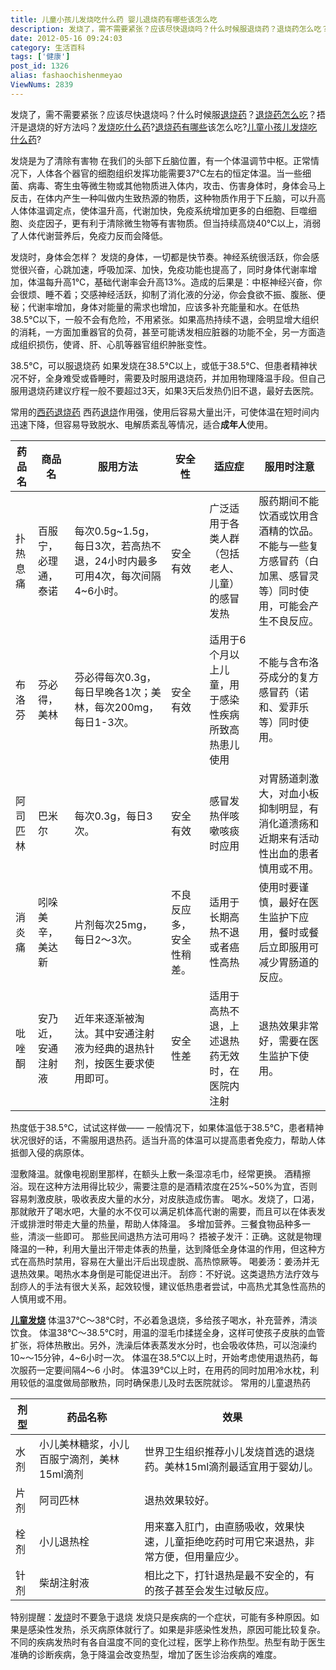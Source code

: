 ```yaml
---
title: 儿童小孩儿发烧吃什么药 婴儿退烧药有哪些该怎么吃
description: 发烧了，需不需要紧张？应该尽快退烧吗？什么时候服退烧药？退烧药怎么吃？捂汗是退烧的好方法吗？发烧吃什么药?退烧药有哪些该怎么吃?儿童小孩儿发烧吃什么药?发烧是为了清除有害物在我们的头部下丘脑位置，有一个体温调节中枢。正常情况下，人体各个器官的细胞组织发挥功能需要37℃左右的恒定体温。当一些细菌、病毒、寄生虫等微生物或其他物质进入体内，攻击、伤害身体时，身体会马上反击，在体内产生一种叫做内生致热源的
date: 2012-05-16 09:24:03
category: 生活百科
tags: ['健康']
post_id: 1326
alias: fashaochishenmeyao
ViewNums: 2839
---
```


发烧了，需不需要紧张？应该尽快退烧吗？什么时候服[退烧药](/blog/fashaochishenmeyao)？[退烧药怎么吃](/blog/fashaochishenmeyao)？捂汗是退烧的好方法吗？[发烧吃什么药](/blog/fashaochishenmeyao)?[退烧药有哪些](/blog/fashaochishenmeyao)该怎么吃?[儿童小孩儿发烧吃什么药](/blog/fashaochishenmeyao)?

发烧是为了清除有害物
在我们的头部下丘脑位置，有一个体温调节中枢。正常情况下，人体各个器官的细胞组织发挥功能需要37℃左右的恒定体温。当一些细菌、病毒、寄生虫等微生物或其他物质进入体内，攻击、伤害身体时，身体会马上反击，在体内产生一种叫做内生致热源的物质，这种物质作用于下丘脑，可以升高人体体温调定点，使体温升高，代谢加快，免疫系统增加更多的白细胞、巨噬细胞、炎症因子，更有利于清除微生物等有害物质。但当持续高烧40℃以上，消弱了人体代谢营养后，免疫力反而会降低。

发烧时，身体会怎样？
发烧的身体，一切都是快节奏。神经系统很活跃，你会感觉很兴奋，心跳加速，呼吸加深、加快，免疫功能也提高了，同时身体代谢率增加，体温每升高1℃，基础代谢率会升高13%。造成的后果是：中枢神经兴奋，你会很烦、睡不着；交感神经活跃，抑制了消化液的分泌，你会食欲不振、腹胀、便秘；代谢率增加，身体对能量的需求也增加，应该多补充能量和水。在低热38.5℃以下，一般不会有危险，不用紧张。如果高热持续不退，会明显增大组织的消耗，一方面加重器官的负荷，甚至可能诱发相应脏器的功能不全，另一方面造成组织损伤，使肾、肝、心肌等器官组织肿胀变性。

38.5℃，可以服退烧药
如果发烧在38.5℃以上，或低于38.5℃、但患者精神状况不好，全身难受或昏睡时，需要及时服用退烧药，并加用物理降温手段。但自己服用退烧药建议疗程一般不要超过3天，如果3天后发热仍旧不退，最好去医院。

常用的[西药退烧药](/blog/fashaochishenmeyao)
西药[退烧](/blog/fashaochishenmeyao)作用强，使用后容易大量出汗，可使体温在短时间内迅速下降，但容易导致脱水、电解质紊乱等情况，适合**成年人**使用。

| 药品名 | 商品名 | 服用方法 | 安全性 | 适应症 | 服用时注意 |
| --- | --- | --- | --- | --- | --- |
| 扑热息痛 | 百服宁，必理通，泰诺 | 每次0.5g~1.5g，每日3次，若高热不退，24小时内最多可用4次，每次间隔4~6小时。 | 安全有效 | 广泛适用于各类人群（包括老人、儿童）的感冒发热 | 服药期间不能饮酒或饮用含酒精的饮品。不能与一些复方感冒药（白加黑、感冒灵等）同时使用，可能会产生不良反应。 |
| 布洛芬 | 芬必得，美林 | 芬必得每次0.3g，每日早晚各1次；美林，每次200mg，每日1-3次。 | 安全有效 | 适用于6个月以上儿童，用于感染性疾病所致高热患儿使用 | 不能与含布洛芬成分的复方感冒药（诺和、爱菲乐等）同时使用。 |
| 阿司匹林 | 巴米尔 | 每次0.3g，每日3次。 | 安全有效 | 感冒发热伴咳嗽咳痰时应用 | 对胃肠道刺激大，对血小板抑制明显，有消化道溃疡和近期来有活动性出血的患者慎用或不用。 |
| 消炎痛 | 吲哚美辛，美达新 | 片剂每次25mg，每日2～3次。 | 不良反应多，安全性稍差。 | 适用于长期高热不退或者癌性高热 | 使用时要谨慎，最好在医生监护下应用，餐时或餐后立即服用可减少胃肠道的反应。 |
| 吡唑酮 | 安乃近，安通注射液 | 近年来逐渐被淘汰。其中安通注射液为经典的退热针剂，按医生要求使用即可。 | 安全性差 | 适用于高热不退，上述退热药无效时，在医院内注射 | 退热效果非常好，需要在医生监护下使用。 |

热度低于38.5℃，试试这样做——
一般情况下，如果体温低于38.5℃，患者精神状况很好的话，不需服用退热药。适当升高的体温可以提高患者免疫力，帮助人体抵御入侵的病原体。

湿敷降温。就像电视剧里那样，在额头上敷一条湿凉毛巾，经常更换。
酒精擦浴。现在这种方法用得比较少，需要注意的是酒精浓度在25%~50%为宜，否则容易刺激皮肤，吸收表皮大量的水分，对皮肤造成伤害。
喝水。发烧了，口渴，那就敞开了喝水吧，大量的水不仅可以满足机体高代谢的需要，而且可以在体表发汗或排泄时带走大量的热量，帮助人体降温。
多增加营养。三餐食物品种多一些，清淡一些即可。
那些民间退热方法可用吗？
捂被子发汗：正确。这就是物理降温的一种，利用大量出汗带走体表的热量，达到降低全身体温的作用，但这种方式在高热时禁用，容易在大量出汗后出现虚脱、高热惊厥等。
喝姜汤：姜汤并无退热效果。喝热水本身倒是可能促进出汗。
刮痧：不好说。这类退热方法疗效与刮痧人的手法有很大关系，起效较慢，建议低热患者尝试，中高热尤其急性高热的人慎用或不用。

**[儿童发烧](/blog/fashaochishenmeyao)**
体温37℃～38℃时，不必着急退烧，多给孩子喝水，补充营养，清淡饮食。
体温38℃～38.5℃时，用温的湿毛巾揉搓全身，这样可使孩子皮肤的血管扩张，将体热散出。另外，洗澡后体表蒸发水分时，也会吸收体热，可以泡澡约10~～15分钟，4~6小时一次。
体温在38.5℃以上时，开始考虑使用退热药，每次服药一定要间隔4～6 小时。
体温39℃以上时，在用药的同时加用冷水枕，利用较低的温度做局部散热，同时确保患儿及时去医院就诊。
常用的儿童退热药

| 剂型 | 药品名称 | 效果 |
| --- | --- | --- |
| 水剂 | 小儿美林糖浆，小儿百服宁滴剂，美林15ml滴剂 | 世界卫生组织推荐小儿发烧首选的退烧药。美林15ml滴剂最适宜用于婴幼儿。 |
| 片剂 | 阿司匹林 | 退热效果较好。 |
| 栓剂 | 小儿退热栓 | 用来塞入肛门，由直肠吸收，效果快速，儿童拒绝吃药时可用它来退热，非常方便，但用量应少。 |
| 针剂 | 柴胡注射液 | 相比之下，打针退热是最不安全的，有的孩子甚至会发生过敏反应。 |

特别提醒：[发烧](/blog/fashaochishenmeyao)时不要急于退烧
发烧只是疾病的一个症状，可能有多种原因。如果是感染性发热，杀灭病原体就行了。如果是非感染性发热，原因可能比较复杂。不同的疾病发热时有各自温度不同的变化过程，医学上称作热型。热型有助于医生准确的诊断疾病，急于降温会改变热型，增加了医生诊治疾病的难度。

